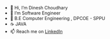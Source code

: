 - 👋 Hi, I’m Dinesh Choudhary
- 👀 I’m Software Engineer
- 🌱 B.E Computer Engineering , DPCOE - SPPU
- ☕ JAVA
- 📫 Reach me on [LinkedIn](https://www.linkedin.com/in/mrdineshchoudhary/)

<!---
masterdineshchoudhary/masterdineshchoudhary is a ✨ special ✨ repository because its `README.md` (this file) appears on your GitHub profile.
You can click the Preview link to take a look at your changes.
--->
